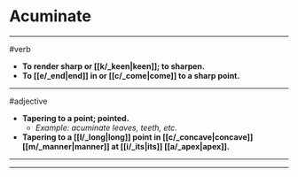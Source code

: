 # Acuminate
---
#verb
- **To render sharp or [[k/_keen|keen]]; to sharpen.**
- **To [[e/_end|end]] in or [[c/_come|come]] to a sharp point.**
---
#adjective
- **Tapering to a point; pointed.**
	- _Example: acuminate leaves, teeth, etc._
- **Tapering to a [[l/_long|long]] point in [[c/_concave|concave]] [[m/_manner|manner]] at [[i/_its|its]] [[a/_apex|apex]].**
---
---
